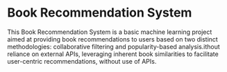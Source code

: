 # Book Recommendation System
This Book Recommendation System is a basic machine learning project aimed at providing book recommendations to users based on two distinct methodologies: collaborative filtering and popularity-based analysis.ithout reliance on external APIs, leveraging inherent book similarities to facilitate user-centric recommendations, without use of APIs.
